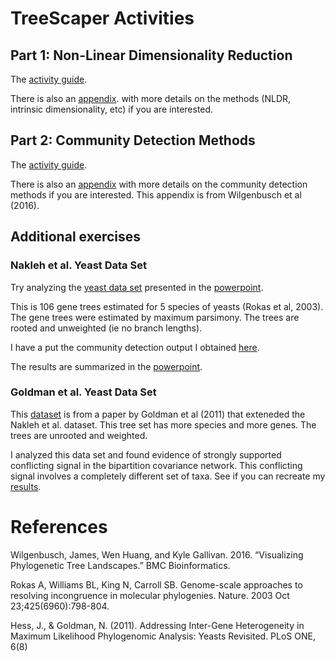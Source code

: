 # TreeScaper Activities

## Part 1: Non-Linear Dimensionality Reduction

The [activity guide](https://github.com/ssb2017/treescaper/blob/master/activities/NLDR.pdf).

There is also an [appendix](https://github.com/ssb2017/treescaper/blob/master/docs/appendix_nldr.pdf).
with more details on the methods (NLDR, intrinsic dimensionality, etc) if you are interested.

## Part 2: Community Detection Methods

The [activity guide](https://github.com/ssb2017/treescaper/blob/master/activities/NLDR.pdf).

There is also an [appendix](https://github.com/ssb2017/treescaper/blob/master/docs/appendix_com_detection.pdf) 
with more details on the community detection methods if you are interested. This appendix is from Wilgenbusch et al (2016).

## Additional exercises

### Nakleh et al. Yeast Data Set

Try analyzing the [yeast data set](https://github.com/ssb2017/treescaper/blob/master/data/nakleh.nex)
presented in the [powerpoint](https://github.com/ssb2017/treescaper/blob/master/docs/treescaper_workshop_powerpoint.pdf).

This is 106 gene trees estimated for 5 species of yeasts (Rokas et al, 2003).  The gene trees were estimated by
maximum parsimony. The trees are rooted and unweighted (ie no branch lengths).

I have a put the community detection output I obtained [here](https://github.com/ssb2017/treescaper/blob/master/data/nakleh_output_files).

The results are summarized in the [powerpoint](https://github.com/ssb2017/treescaper/blob/master/docs/treescaper_workshop_powerpoint.pdf).

### Goldman et al. Yeast Data Set

This [dataset](https://github.com/ssb2017/treescaper/blob/master/data/goldman_yeast.nex)
is from a paper by Goldman et al (2011)  that exteneded the Nakleh et al. dataset.  This tree set has more species and more genes.
The trees are unrooted and weighted.

I analyzed this data set and found evidence of strongly supported conflicting signal
in the bipartition covariance network.  This conflicting signal involves a completely different set of taxa.
See if you can recreate my [results](https://github.com/ssb2017/treescaper/blob/master/data/goldman_yeat_output_files).


# References

Wilgenbusch, James, Wen Huang, and Kyle Gallivan. 2016. “Visualizing Phylogenetic Tree Landscapes.”
BMC Bioinformatics.

Rokas A, Williams BL, King N, Carroll SB. Genome-scale approaches to resolving incongruence in molecular phylogenies. Nature. 2003 Oct 23;425(6960):798-804.

Hess, J., & Goldman, N. (2011). Addressing Inter-Gene Heterogeneity in Maximum Likelihood Phylogenomic Analysis: Yeasts Revisited. PLoS ONE, 6(8)

